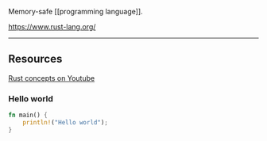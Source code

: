 Memory-safe [[programming language]].

https://www.rust-lang.org/

---

## Resources

[Rust concepts on Youtube](https://www.youtube.com/watch?v=784JWR4oxOI)

### Hello world

```rust
fn main() {
    println!("Hello world");
}
```
